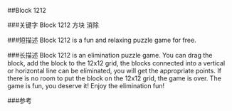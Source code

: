 ##Block 1212

###关键字
Block 1212 方块 消除

###短描述
Block 1212 is a fun and relaxing puzzle game for free.

###长描述
Block 1212 is an elimination puzzle game.
You can drag the block, add the block to the 12x12 grid,  the blocks connected into a vertical or horizontal line can be eliminated, you will get the appropriate points.
If there is no room to put the block on the 12x12 grid, the game is over.
The game is fun, you deserve it! Enjoy the elimination fun!

###参考